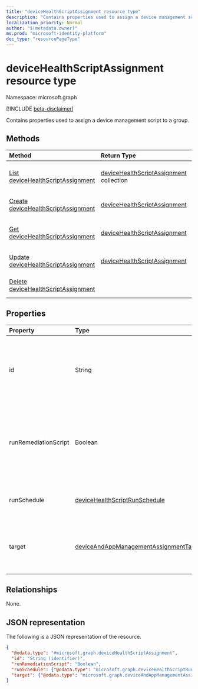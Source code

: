 ```yaml
---
title: "deviceHealthScriptAssignment resource type"
description: "Contains properties used to assign a device management script to a group."
localization_priority: Normal
author: "$(metadata.owner)"
ms.prod: "microsoft-identity-platform"
doc_type: "resourcePageType"
---
```


# deviceHealthScriptAssignment resource type

Namespace: microsoft.graph

[!INCLUDE [beta-disclaimer](../../includes/beta-disclaimer.md)]

Contains properties used to assign a device management script to a group.

## Methods

| Method                                                                                      | Return Type                                                                       | Description                                                                 |
| :------------------------------------------------------------------------------------------ | :-------------------------------------------------------------------------------- | :-------------------------------------------------------------------------- |
| [List deviceHealthScriptAssignment](../api/intune-devicehealthscriptassignment-list.md)     | [deviceHealthScriptAssignment](intune-deviceHealthScriptAssignment.md) collection | List properties and relationships of a deviceHealthScriptAssignment object. |
| [Create deviceHealthScriptAssignment](../api/intune-devicehealthscriptassignment-create.md) | [deviceHealthScriptAssignment](intune-deviceHealthScriptAssignment.md)            | Create a new deviceHealthScriptAssignment object.                           |
| [Get deviceHealthScriptAssignment](../api/intune-devicehealthscriptassignment-get.md)       | [deviceHealthScriptAssignment](intune-deviceHealthScriptAssignment.md)            | Read properties and relationships of a deviceHealthScriptAssignment object. |
| [Update deviceHealthScriptAssignment](../api/intune-devicehealthscriptassignment-update.md) | [deviceHealthScriptAssignment](intune-deviceHealthScriptAssignment.md)            | Update the properties of a deviceHealthScriptAssignment object.             |
| [Delete deviceHealthScriptAssignment](../api/intune-devicehealthscriptassignment-delete.md) |                                                                                   | Delete a deviceHealthScriptAssignment object.                               |

## Properties

| Property             | Type                                                                                             | Description                                                                                                |
| :------------------- | :----------------------------------------------------------------------------------------------- | :--------------------------------------------------------------------------------------------------------- |
| id                   | String                                                                                           | Key of the device health script assignment entity. This property is read-only. Read-only.                  |
| runRemediationScript | Boolean                                                                                          | Determine whether we want to run detection script only or run both detection script and remediation script |
| runSchedule          | [deviceHealthScriptRunSchedule](../resources/devicehealthscriptrunschedule.md)                   | Script run schedule for the target group                                                                   |
| target               | [deviceAndAppManagementAssignmentTarget](../resources/deviceandappmanagementassignmenttarget.md) | The Azure Active Directory group we are targeting the script to                                            |

## Relationships

None.

## JSON representation

The following is a JSON representation of the resource.

<!-- {
  "blockType": "resource",
  "keyProperty": "id",
  "@odata.type": "microsoft.graph.deviceHealthScriptAssignment",
  "baseType": "microsoft.graph.entity",
  "openType": False
}
-->

```json
{
  "@odata.type": "#microsoft.graph.deviceHealthScriptAssignment",
  "id": "String (identifier)",
  "runRemediationScript": "Boolean",
  "runSchedule": {"@odata.type": "microsoft.graph.deviceHealthScriptRunSchedule"},
  "target": {"@odata.type": "microsoft.graph.deviceAndAppManagementAssignmentTarget"}
}
```